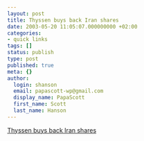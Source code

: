```yaml
---
layout: post
title: Thyssen buys back Iran shares
date: 2003-05-20 11:05:07.000000000 +02:00
categories:
- quick links
tags: []
status: publish
type: post
published: true
meta: {}
author:
  login: shanson
  email: papascott-wp@gmail.com
  display_name: PapaScott
  first_name: Scott
  last_name: Hanson
---
```

<p><a title="To avoid landing on the US blacklist, price was 3x current market price" href="http://reuters.com/financeNewsArticle.jhtml?type=bondsNews&storyID=2771337">Thyssen buys back Iran shares</a></p>
